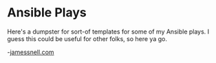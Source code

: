 <h1>Ansible Plays</h1>
Here's a dumpster for sort-of templates for some of my Ansible plays. I guess this could be useful for other folks, so here ya go.

-<a href="https://jamessnell.com">jamessnell.com</a>
